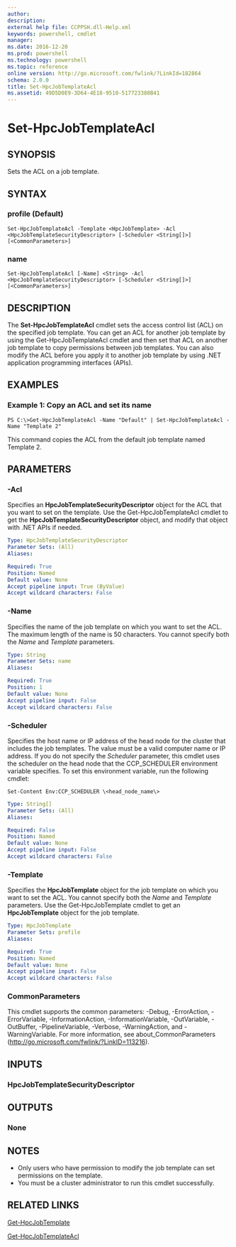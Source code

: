 ```yaml
---
author:
description:
external help file: CCPPSH.dll-Help.xml
keywords: powershell, cmdlet
manager:
ms.date: 2016-12-20
ms.prod: powershell
ms.technology: powershell
ms.topic: reference
online version: http://go.microsoft.com/fwlink/?LinkId=182864
schema: 2.0.0
title: Set-HpcJobTemplateAcl
ms.assetid: 49D5D0E9-3D64-4E18-9510-517723380B41
---
```


# Set-HpcJobTemplateAcl

## SYNOPSIS
Sets the ACL on a job template.

## SYNTAX

### profile (Default)
```
Set-HpcJobTemplateAcl -Template <HpcJobTemplate> -Acl <HpcJobTemplateSecurityDescriptor> [-Scheduler <String[]>] [<CommonParameters>]
```

### name
```
Set-HpcJobTemplateAcl [-Name] <String> -Acl <HpcJobTemplateSecurityDescriptor> [-Scheduler <String[]>] [<CommonParameters>]
```

## DESCRIPTION
The **Set-HpcJobTemplateAcl** cmdlet sets the access control list (ACL) on the specified job template.
You can get an ACL for another job template by using the Get-HpcJobTemplateAcl cmdlet and then set that ACL on another job template to copy permissions between job templates.
You can also modify the ACL before you apply it to another job template by using .NET application programming interfaces (APIs).

## EXAMPLES

### Example 1: Copy an ACL and set its name
```
PS C:\>Get-HpcJobTemplateAcl -Name "Default" | Set-HpcJobTemplateAcl -Name "Template 2"
```

This command copies the ACL from the default job template named Template 2.

## PARAMETERS

### -Acl
Specifies an **HpcJobTemplateSecurityDescriptor** object for the ACL that you want to set on the template.
Use the Get-HpcJobTemplateAcl cmdlet to get the **HpcJobTemplateSecurityDescriptor** object, and modify that object with .NET APIs if needed.

```yaml
Type: HpcJobTemplateSecurityDescriptor
Parameter Sets: (All)
Aliases:

Required: True
Position: Named
Default value: None
Accept pipeline input: True (ByValue)
Accept wildcard characters: False
```

### -Name
Specifies the name of the job template on which you want to set the ACL.
The maximum length of the name is 50 characters.
You cannot specify both the *Name* and *Template* parameters.

```yaml
Type: String
Parameter Sets: name
Aliases:

Required: True
Position: 1
Default value: None
Accept pipeline input: False
Accept wildcard characters: False
```

### -Scheduler
Specifies the host name or IP address of the head node for the cluster that includes the job templates.
The value must be a valid computer name or IP address.
If you do not specify the *Scheduler* parameter, this cmdlet uses the scheduler on the head node that the CCP_SCHEDULER environment variable specifies.
To set this environment variable, run the following cmdlet:

`Set-Content Env:CCP_SCHEDULER \<head_node_name\>`

```yaml
Type: String[]
Parameter Sets: (All)
Aliases:

Required: False
Position: Named
Default value: None
Accept pipeline input: False
Accept wildcard characters: False
```

### -Template
Specifies the **HpcJobTemplate** object for the job template on which you want to set the ACL.
You cannot specify both the *Name* and *Template* parameters.
Use the Get-HpcJobTemplate cmdlet to get an **HpcJobTemplate** object for the job template.

```yaml
Type: HpcJobTemplate
Parameter Sets: profile
Aliases:

Required: True
Position: Named
Default value: None
Accept pipeline input: False
Accept wildcard characters: False
```

### CommonParameters
This cmdlet supports the common parameters: -Debug, -ErrorAction, -ErrorVariable, -InformationAction, -InformationVariable, -OutVariable, -OutBuffer, -PipelineVariable, -Verbose, -WarningAction, and -WarningVariable. For more information, see about_CommonParameters (http://go.microsoft.com/fwlink/?LinkID=113216).

## INPUTS

### HpcJobTemplateSecurityDescriptor

## OUTPUTS

### None

## NOTES
* Only users who have permission to modify the job template can set permissions on the template.
* You must be a cluster administrator to run this cmdlet successfully.

## RELATED LINKS

[Get-HpcJobTemplate](./Get-HpcJobTemplate.md)

[Get-HpcJobTemplateAcl](./Get-HpcJobTemplateAcl.md)
